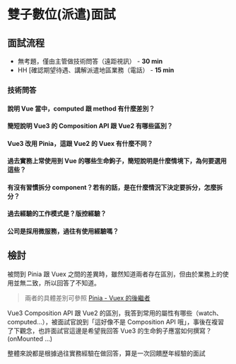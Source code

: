 # 雙子數位(派遣)面試

## 面試流程

 - 無考題，僅由主管做技術問答（遠距視訊） - **30 min**
 - HH [確認期望待遇、講解派遣地區業務（電話） - **15 min**


### 技術問答

#### 說明 Vue 當中，computed 跟 method 有什麼差別？
#### 簡短說明 Vue3 的 Composition API 跟 Vue2 有哪些區別？
#### Vue3 改用 Pinia，這跟 Vue2 的 Vuex 有什麼不同？
#### 過去實務上常使用到 Vue 的哪些生命鉤子，簡短說明是什麼情境下，為何要選用這些？
#### 有沒有習慣拆分 component？若有的話，是在什麼情況下決定要拆分，怎麼拆分？
#### 過去經驗的工作模式是？版控經驗？
#### 公司是採用微服務，過往有使用經驗嗎？


## 檢討

被問到 Pinia 跟 Vuex 之間的差異時，雖然知道兩者存在區別，但由於業務上的使用並無二致，所以回答了不知道。
> 兩者的具體差別可參照 [Pinia - Vuex 的後繼者](https://johnnywang1994.github.io/book/articles/js/pinia-intro.html)

Vue3 Composition API 跟 Vue2 的區別，我答到常用的屬性有哪些（watch、computed...），被面試官說到「這好像不是 Composition API 哦」，事後在複習了下觀念，也許面試官這邊是希望我回答 Vue3 的生命鉤子應當如何撰寫？ (onMounted ...)

整體來說都是根據過往實務經驗在做回答，算是一次回饋歷年經驗的面試